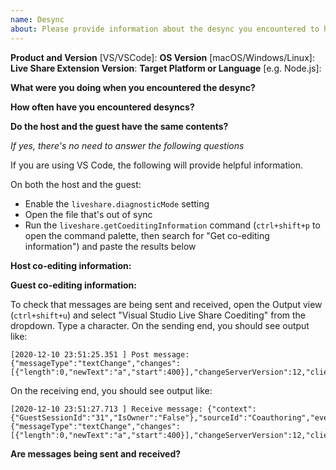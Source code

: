 ```yaml
---
name: Desync
about: Please provide information about the desync you encountered to help us resolve the problem
---
```


**Product and Version** [VS/VSCode]:
**OS Version** [macOS/Windows/Linux]:
**Live Share Extension Version**:
**Target Platform or Language** [e.g. Node.js]:

**What were you doing when you encountered the desync?**

**How often have you encountered desyncs?**

**Do the host and the guest have the same contents?**

*If yes, there's no need to answer the following questions*

If you are using VS Code, the following will provide helpful information.

On both the host and the guest:
- Enable the `liveshare.diagnosticMode` setting
- Open the file that's out of sync
- Run the `liveshare.getCoeditingInformation` command (`ctrl+shift+p` to open the command palette, then search for "Get co-editing information") and paste the results below

**Host co-editing information:**

**Guest co-editing information:**

To check that messages are being sent and received, open the Output view (`ctrl+shift+u`) and select "Visual Studio Live Share Coediting" from the dropdown. Type a character. On the sending end, you should see output like:
```
[2020-12-10 23:51:25.351 ] Post message: {"messageType":"textChange","changes":[{"length":0,"newText":"a","start":400}],"changeServerVersion":12,"clientId":24,"fileName":"/src/foo.txt","time":1607644285349,"sendId":16}
```
On the receiving end, you should see output like:
```
[2020-12-10 23:51:27.713 ] Receive message: {"context":{"GuestSessionId":"31","IsOwner":"False"},"sourceId":"Coauthoring","eventId":45,"jsonContent":"{"messageType":"textChange","changes":[{"length":0,"newText":"a","start":400}],"changeServerVersion":12,"clientId":24,"fileName":"/src/foo.txt","time":1607644427514,"sendId":25}","time":1607644427713}
```
**Are messages being sent and received?**
